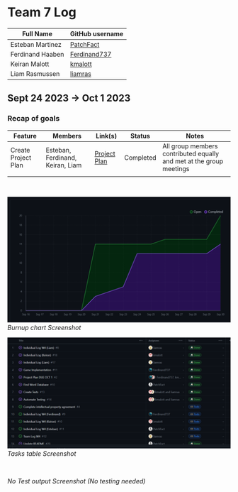 # Team 7 Log

| Full Name        | GitHub username                                 |
| ---------------- | ----------------------------------------------- |
| Esteban Martinez | [PatchFact](https://github.com/PatchFact)       |
| Ferdinand Haaben | [Ferdinand737](https://github.com/Ferdinand737) |
| Keiran Malott    | [kmalott](https://github.com/kmalott)           |
| Liam Rasmussen   | [liamras](https://github.com/liamras)           |

## Sept 24 2023 -> Oct 1 2023

### Recap of goals

| Feature                   | Members       | Link(s)                   | Status    | Notes |
| ------------------------- | ------------- | ------------------------- | --------- | ----- |
| Create Project Plan       | Esteban, Ferdinand, Keiran, Liam | [Project Plan][1] | Completed | All group members contributed equally and met at the group meetings |
|                           |               |                           |           |       |

[1]: https://docs.google.com/document/d/18U3K607QbEoZFy_O4bKOMl64O0OOUe0IOVW4NVq2NdY/

<br>

![table-screenshot](../../img/burnup-4.png)
<br>
_Burnup chart Screenshot_

![table-screenshot](../../img/table-4.png)
<br>
_Tasks table Screenshot_

<br>

_No Test output Screenshot (No testing needed)_
